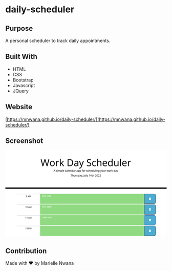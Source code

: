 # daily-scheduler

## Purpose
A personal scheduler to track daily appointments.

## Built With
* HTML
* CSS
* Bootstrap
* Javascript
* JQuery

## Website
[https://mnwana.github.io/daily-scheduler/](https://mnwana.github.io/daily-scheduler/)

## Screenshot
![Image of scheduler](./assets/images/screenshot.png "Scheduler")


## Contribution
Made with ❤️ by Marielle Nwana